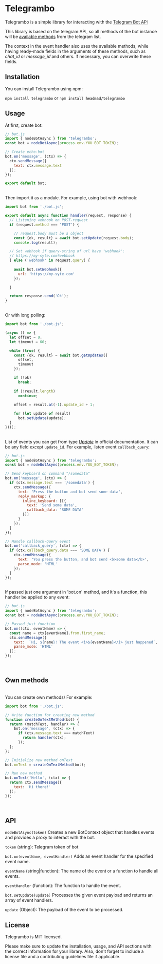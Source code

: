 # Telegrambo

Telegrambo is a simple library for interacting with the [Telegram Bot API](https://core.telegram.org/bots/api)

This library is based on the telegram API, so all methods of the bot instance will be [available methods](https://core.telegram.org/bots/api#available-methods) from the telegram list.

The context in the event handler also uses the available methods, while having ready-made fields in the arguments of these methods, such as *chat_id* or *message_id* and others. If necessary, you can overwrite these fields.

## Installation

You can install Telegrambo using npm:

`npm install telegrambo` or `npm install headmad/telegrambo`


## Usage

At first, create bot:
```js
// bot.js
import { nodeBotAsync } from 'telegrambo';
const bot = nodeBotAsync(process.env.YOU_BOT_TOKEN);

// Create echo-bot
bot.on('message', (ctx) => {
  ctx.sendMessage({
    text: ctx.message.text
  });
});

export default bot;
```

<br>Then import it as a module. For example, using bot with webhook:

```js
import bot from './bot.js';

export default async function handler(request, response) {
  // Listening webhook on POST-request
  if (request.method === 'POST') {

    // request.body must be a object
    const {ok, result} = await bot.setUpdate(request.body);
    console.log(result);

  // Set webhook if query-string of url have 'webhook':
  // https://my-syte.com?webhook
  } else ('webhook' in request.query) {
    
    await bot.setWebhook({
      url: 'https://my-syte.com'
    });

  }

  return response.send('Ok');
}
```
<br>Or with long polling:
```js
import bot from './bot.js';

(async () => {
  let offset = 0;
  let timeout = 60;

  while (true) {
    const {ok, result} = await bot.getUpdates({
      offset,
      timeout
    });

    if (!ok)
      break;
    
    if (!result.length)
      continue;
    
    offset = result.at(-1).update_id + 1;

    for (let update of result)
      bot.setUpdate(update);
  }
})();

```



<br>List of events you can get from type [_Update_](https://core.telegram.org/bots/api#update) in official documentation. It can be any field except `update_id`. For example, listen event `callback_query`:

```js
// bot.js
import { nodeBotAsync } from 'telegrambo';
const bot = nodeBotAsync(process.env.YOU_BOT_TOKEN);

// Send keyboard on command "/somedata"
bot.on('message', (ctx) => {
  if (ctx.message.text === '/somedata') {
    ctx.sendMessage({
      text: 'Press the button and bot send some data',
      reply_markup: {
        inline_keyboard: [[{
          text: 'Send some data',
          callback_data: 'SOME DATA'
        }]]
      }
    });
  }
});

// Handle callback-query event
bot.on('callback_query', (ctx) => {
  if (ctx.callback_query.data === 'SOME DATA') {
    ctx.sendMessage({
      text: 'You press the button, and bot send <b>some data</b>',
      parse_mode: 'HTML'
    });
  }
});
```

<br>If passed just one argument in 'bot.on' method, and it's a function, this handler be applied to any event:

```js
// bot.js
import { nodeBotAsync } from 'telegrambo';
const bot = nodeBotAsync(process.env.YOU_BOT_TOKEN);

// Passed just function
bot.on((ctx, eventName) => {
  const name = ctx[eventName].from.first_name;
  ctx.sendMessage({
    text:  `Hi, ${name}! The event <i>${eventName}</i> just happened`,
    parse_mode: 'HTML'
  });
});
```
<br>

## Own methods

<br>You can create own methods/ For example:

```js
import bot from './bot.js';

// Write function for creating new method
function createOnTextMethod(bot) {
  return (matchText, handler) => {
    bot.on('message', (ctx) => {
      if (ctx.message.text === matchText)
        return handler(ctx);
      });
  };
};

// Initialize new method onText
bot.onText = createOnTextMethod(bot);

// Run new method
bot.onText('Hello', (ctx) => {
  return ctx.sendMessage({
    text: 'Hi there!'
  });
});
```
<br>

## API


`nodeBotAsync(token)`
Creates a new BotContext object that handles events and provides a proxy to interact with the bot.

`token` (string): Telegram token of bot

`bot.on(eventName, eventHandler)`
Adds an event handler for the specified event name.

`eventName` (string|function): The name of the event or a function to handle all events.

`eventHandler` (function): The function to handle the event.

`bot.setUpdate(update)`
Processes the given event payload and returns an array of event handlers.

`update` (Object): The payload of the event to be processed.


## License
Telegrambo is MIT licensed.

Please make sure to update the installation, usage, and API sections with the correct information for your library. Also, don't forget to include a license file and a contributing guidelines file if applicable.